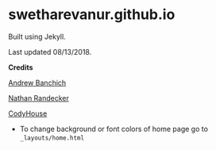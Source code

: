# swetharevanur.github.io

Built using Jekyll.

Last updated 08/13/2018.

**Credits**

[Andrew Banchich](https://andrewbanchich.gitlab.io/forty-jekyll-theme/)

[Nathan Randecker](https://github.com/nrandecker/particle)

[CodyHouse](https://codyhouse.co/)

- To change background or font colors of home page go to `_layouts/home.html`
